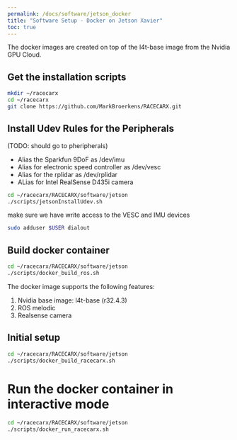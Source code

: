 ```yaml
---
permalink: /docs/software/jetson_docker
title: "Software Setup - Docker on Jetson Xavier"
toc: true
---
```




The docker images are created on top of the l4t-base image from the Nvidia GPU Cloud.

## Get the installation scripts

```bash
mkdir ~/racecarx
cd ~/racecarx
git clone https://github.com/MarkBroerkens/RACECARX.git
```

## Install Udev Rules for the Peripherals 
(TODO: should go to pheripherals)


* Alias the Sparkfun 9DoF as /dev/imu
* Alias for electronic speed controller as /dev/vesc
* Alias for the rplidar as /dev/rplidar
* ALias for Intel RealSense D435i camera

```bash
cd ~/racecarx/RACECARX/software/jetson
./scripts/jetsonInstallUdev.sh
```

make sure we have write access to the VESC and IMU devices

```bash
sudo adduser $USER dialout
```

## Build docker container
```bash
cd ~/racecarx/RACECARX/software/jetson
./scripts/docker_build_ros.sh
```

The docker image supports the following features:

1. Nvidia base image: l4t-base (r32.4.3)
2. ROS melodic
3. Realsense camera


## Initial setup
```bash
cd ~/racecarx/RACECARX/software/jetson
./scripts/docker_build_racecarx.sh
```


# Run the docker container in interactive mode

```bash
cd ~/racecarx/RACECARX/software/jetson
./scripts/docker_run_racecarx.sh
```


